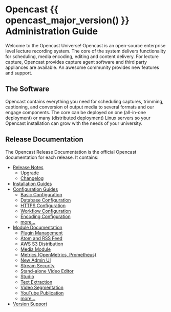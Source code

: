 Opencast {{ opencast_major_version() }} Administration Guide
============================================================

Welcome to the Opencast Universe! Opencast is an open-source enterprise level lecture recording system. The core of the
system delivers functionality for scheduling, media encoding, editing and content delivery. For lecture capture,
Opencast provides capture agent software and third party appliances are available. An awesome community provides new
features and support.

The Software
------------

Opencast contains everything you need for scheduling captures, trimming, captioning, and conversion of output media to
several formats and our engage components.  The core can be deployed on one (all-in-one deployment) or many (distributed
deployment) Linux servers so your Opencast installation can grow with the needs of your university.

Release Documentation
---------------------

The Opencast Release Documentation is the official Opencast documentation for each release. It contains:

* [Release Notes](releasenotes.md)
    * [Upgrade](upgrade.md)
    * [Changelog](changelog.md)
* [Installation Guides](installation/index.md)
* [Configuration Guides](configuration/index.md)
    * [Basic Configuration](configuration/basic.md)
    * [Database Configuration](configuration/database.md)
    * [HTTPS Configuration](configuration/https/index.md)
    * [Workflow Configuration](configuration/workflow.md)
    * [Encoding Configuration](configuration/encoding.md)
    * [more...](configuration/index.md)
* [Module Documentation](modules/index.md)
    * [Plugin Management](configuration/plugin-management.md)
    * [Atom and RSS Feed](configuration/atomrss.md)
    * [AWS S3 Distribution](configuration/awss3distribution.md)
    * [Media Module](configuration/mediamodule.configuration.md)
    * [Metrics (OpenMetrics, Prometheus)](configuration/metrics.md)
    * [New Admin UI](configuration/admin-ui.md)
    * [Stream Security](configuration/stream-security/stream-security-overview.md)
    * [Stand-alone Video Editor](configuration/editor.md)
    * [Studio](configuration/studio.md)
    * [Text Extraction](configuration/textextraction.md)
    * [Video Segmentation](configuration/videosegmentation.md)
    * [YouTube Publication](configuration/youtubepublication.md)
    * [more...](modules/index.md)
* [Version Support](version-support.md)
